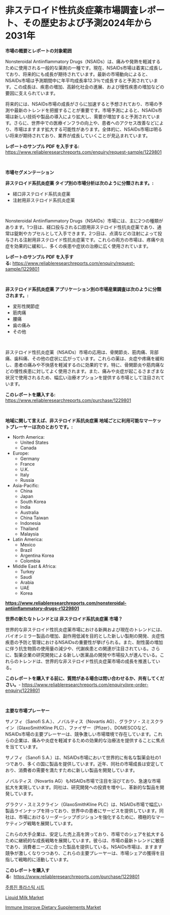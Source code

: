 <p><h1>非ステロイド性抗炎症薬市場調査レポート、その歴史および予測2024年から2031年</h1></p><p><strong>市場の概要とレポートの対象範囲</strong></p>
<p><p>Nonsteroidal Antiinflammatory Drugs（NSAIDs）は、痛みや発熱を軽減するために使用される一般的な薬剤の一種です。現在、NSAIDs市場は着実に成長しており、将来的にも成長が期待されています。最新の市場動向によると、NSAIDs市場は予測期間中に年平均成長率12.3％で成長すると予測されています。この成長は、疾患の増加、高齢化社会の進展、および慢性疾患の増加などの要因に支えられています。</p><p>将来的には、NSAIDs市場の成長がさらに加速すると予想されており、市場の予測や最新のトレンドを把握することが重要です。市場予測によると、NSAIDs市場は新しい技術や製品の導入により拡大し、需要が増加すると予測されています。さらに、世界中での医療インフラの向上や、患者へのアクセス改善などにより、市場はますます拡大する可能性があります。全体的に、NSAIDs市場は明るい将来が期待されており、業界が成長していくことが見込まれています。</p></p>
<p><strong>レポートのサンプル PDF を入手する:</strong> <a href="https://www.reliableresearchreports.com/enquiry/request-sample/1229801">https://www.reliableresearchreports.com/enquiry/request-sample/1229801</a></p>
<p>&nbsp;</p>
<p><strong>市場セグメンテーション</strong></p>
<p><strong>非ステロイド系抗炎症薬 タイプ別の市場分析は次のように分類されます。:</strong></p>
<p><ul><li>経口非ステロイド系抗炎症薬</li><li>注射用非ステロイド系抗炎症薬</li></ul></p>
<p>&nbsp;</p>
<p><p>Nonsteroidal Antiinflammatory Drugs（NSAIDs）市場には、主に2つの種類があります。1つ目は、経口投与される口腔用非ステロイド性抗炎症薬であり、通常は錠剤やカプセルとして入手できます。2つ目は、点滴などの注射によって投与される注射用非ステロイド性抗炎症薬です。これらの両方の市場は、疼痛や炎症を効果的に緩和し、多くの疾患や症状の治療に広く使用されています。</p></p>
<p><strong>レポートのサンプル PDF を入手する:</strong>&nbsp;<a href="https://www.reliableresearchreports.com/enquiry/request-sample/1229801">https://www.reliableresearchreports.com/enquiry/request-sample/1229801</a></p>
<p>&nbsp;</p>
<p><strong> 非ステロイド系抗炎症薬 アプリケーション別の市場産業調査は次のように分類されます。:</strong></p>
<p><ul><li>変形性関節症</li><li>筋肉痛</li><li>腰痛</li><li>歯の痛み</li><li>その他</li></ul></p>
<p>&nbsp;</p>
<p><p>非ステロイド性抗炎症薬（NSAIDs）市場の応用は、骨関節炎、筋肉痛、背部痛、歯科痛、その他の症状に広がっています。これらの薬は、炎症や疼痛を緩和し、患者の痛みや不快感を軽減するのに効果的です。特に、骨関節炎や筋肉痛などの慢性疾患に対してよく使用されます。また、痛みや炎症が起こるさまざまな状況で使用されるため、幅広い治療オプションを提供する市場として注目されています。</p></p>
<p><strong>このレポートを購入する:</strong>&nbsp; <a href="https://www.reliableresearchreports.com/purchase/1229801">https://www.reliableresearchreports.com/purchase/1229801</a></p>
<p>&nbsp;</p>
<p><strong>地域に関して言えば、非ステロイド系抗炎症薬 地域ごとに利用可能なマーケットプレーヤーは次のとおりです。:</strong></p>
<p><ul>
    <li>
        North America:
        <ul>
            <li>United States</li>
            <li>Canada</li>
        </ul>
    </li>
    <li>
        Europe:
        <ul>
            <li>Germany</li>
            <li>France</li>
            <li>U.K.</li>
            <li>Italy</li>
            <li>Russia</li>
        </ul>
    </li>
    <li>
        Asia-Pacific:
        <ul>
            <li>China</li>
            <li>Japan</li>
            <li>South Korea</li>
            <li>India</li>
            <li>Australia</li>
            <li>China Taiwan</li>
            <li>Indonesia</li>
            <li>Thailand</li>
            <li>Malaysia</li>
        </ul>
    </li>
    <li>
        Latin America:
        <ul>
            <li>Mexico</li>
            <li>Brazil</li>
            <li>Argentina Korea</li>
            <li>Colombia</li>
        </ul>
    </li>
    <li>
        Middle East & Africa:
        <ul>
            <li>Turkey</li>
            <li>Saudi</li>
            <li>Arabia</li>
            <li>UAE</li>
            <li>Korea</li>
        </ul>
    </li>
    </ul></p>
<p><strong><a href="https://www.reliableresearchreports.com/nonsteroidal-antiinflammatory-drugs-r1229801">https://www.reliableresearchreports.com/nonsteroidal-antiinflammatory-drugs-r1229801</a></strong>&nbsp;</p>
<p><strong>世界の新たなトレンドとは 非ステロイド系抗炎症薬 市場？</strong></p>
<p><p>世界的な非ステロイド性抗炎症薬市場における新興および現在のトレンドには、バイオシミラー製品の増加、副作用低減を目的とした新しい製剤の開発、炎症性疾患の予防と管理におけるNSAIDsの重要性が挙げられる。また、耐性菌の増加に伴う抗生物質の使用量の減少や、代謝疾患との関連が注目されている。さらに、製薬企業の研究開発による新しい医薬品の開発や市場投入が進んでいる。これらのトレンドは、世界的な非ステロイド性抗炎症薬市場の成長を推進している。</p></p>
<p><strong>このレポートを購入する前に、質問がある場合は問い合わせるか、共有してください。</strong>- <a href="https://www.reliableresearchreports.com/enquiry/pre-order-enquiry/1229801">https://www.reliableresearchreports.com/enquiry/pre-order-enquiry/1229801</a></p>
<p>&nbsp;</p>
<p><strong>主要な市場プレーヤー</strong></p>
<p><p>サノフィ（Sanofi S.A.）、ノバルティス（Novartis AG）、グラクソ・スミスクライン（GlaxoSmithKline PLC）、ファイザー（Pfizer）、DOMESCOなど、NSAIDs市場の主要プレーヤーは、競争激しい市場環境で存在しています。これらの企業は、痛みや炎症を軽減するための効果的な治療法を提供することに焦点を当てています。</p><p>サノフィ（Sanofi S.A.）は、NSAIDs市場において世界的に有名な製薬会社の1つであり、多くの国に製品を提供しています。近年、同社の市場成長は安定しており、消費者の需要を満たすために新しい製品を開発しています。</p><p>ノバルティス（Novartis AG）もNSAIDs市場で注目を浴びており、急速な市場拡大を実現しています。同社は、研究開発への投資を増やし、革新的な製品を開発しています。</p><p>グラクソ・スミスクライン（GlaxoSmithKline PLC）は、NSAIDs市場で幅広い製品ラインナップを持っており、世界中の患者にサービスを提供しています。同社は、市場におけるリーダーシップポジションを強化するために、積極的なマーケティング戦略を展開しています。</p><p>これらの大手企業は、安定した売上高を誇っており、市場でのシェアを拡大するために継続的な成長戦略を展開しています。彼らは、市場の最新トレンドに敏感であり、消費者ニーズに合った製品を提供している。NSAIDs市場は、ますます競争が激しくなりつつあり、これらの主要プレーヤーは、市場シェアの獲得を目指して戦略的に活動しています。</p></p>
<p><strong>このレポートを購入する:</strong>&nbsp;&nbsp;<a href="https://www.reliableresearchreports.com/purchase/1229801">https://www.reliableresearchreports.com/purchase/1229801</a></p>
<p><p><a href="https://medium.com/@bruiser75687/%EC%A4%91%EA%B0%84%EC%9D%B4%EC%98%A4%EC%9C%A0%ED%8C%90-%EC%8B%9C%ED%8A%B8-%EC%8B%9C%EC%9E%A5%EC%9D%84-%ED%86%B5%EC%B0%B0-%EC%8B%9C%EC%9E%A5%EB%8F%99%ED%96%A5-%EC%84%B1%EC%9E%A5-2024%EB%85%84%EB%B6%80%ED%84%B0-2031%EB%85%84%EA%B9%8C%EC%A7%80-%EC%98%88%EC%B8%A1-dc87172db8da">주름진 플라스틱 시트</a></p><p><a href="https://carnation-joke-41f.notion.site/Liquid-Milk-Market-Analysis-Its-CAGR-Market-Segmentation-and-Global-Industry-Overview-61874fb03b564d7d92e301498ad61e78">Liquid Milk Market</a></p><p><a href="https://extreme-scabiosa-c81.notion.site/Immune-Improve-Dietary-Supplements-Market-Size-and-Market-Trends-Complete-Industry-Overview-2024-t-8e95f5e63bbb45388bf6d71cc9ef7858">Immune Improve Dietary Supplements Market</a></p></p>